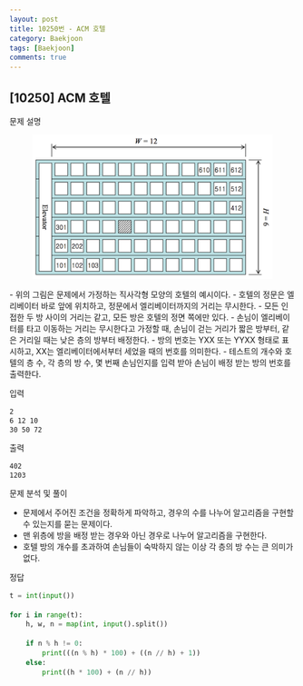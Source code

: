 ```yaml
---
layout: post
title: 10250번 - ACM 호텔
category: Baekjoon
tags: [Baekjoon]
comments: true
---
```


## [10250] ACM 호텔

문제 설명
<center>
<figure>
<img src="/assets/img_posts/Baekjoon/2020-01-19-baekjoon_10250_acmhotel/2020-01-19-baekjoon_10250_acmhotel_1.png" alt="views">
<figcaption></figcaption>
</figure>
</center>
- 위의 그림은 문제에서 가정하는 직사각형 모양의 호텔의 예시이다.
- 호텔의 정문은 엘리베이터 바로 앞에 위치하고, 정문에서 엘리베이터까지의 거리는 무시한다.
- 모든 인접한 두 방 사이의 거리는 같고, 모든 방은 호텔의 정면 쪽에만 있다.
- 손님이 엘리베이터를 타고 이동하는 거리는 무시한다고 가정할 때, 손님이 걷는 거리가 짧은 방부터, 같은 거리일 때는 낮은 층의 방부터 배정한다.
- 방의 번호는 YXX 또는 YYXX 형태로 표시하고, XX는 엘리베이터에서부터 세었을 때의 번호를 의미한다.
- 테스트의 개수와 호텔의 층 수, 각 층의 방 수, 몇 번째 손님인지를 입력 받아 손님이 배정 받는 방의 번호를 출력한다.

입력
```
2
6 12 10
30 50 72
```

출력
```
402
1203
```

문제 분석 및 풀이
- 문제에서 주어진 조건을 정확하게 파악하고, 경우의 수를 나누어 알고리즘을 구현할 수 있는지를 묻는 문제이다.
- 맨 위층에 방을 배정 받는 경우와 아닌 경우로 나누어 알고리즘을 구현한다.
- 호텔 방의 개수를 초과하여 손님들이 숙박하지 않는 이상 각 층의 방 수는 큰 의미가 없다.

정답
```python
t = int(input())

for i in range(t):
    h, w, n = map(int, input().split())

    if n % h != 0:
        print(((n % h) * 100) + ((n // h) + 1))
    else:
        print((h * 100) + (n // h))
```
